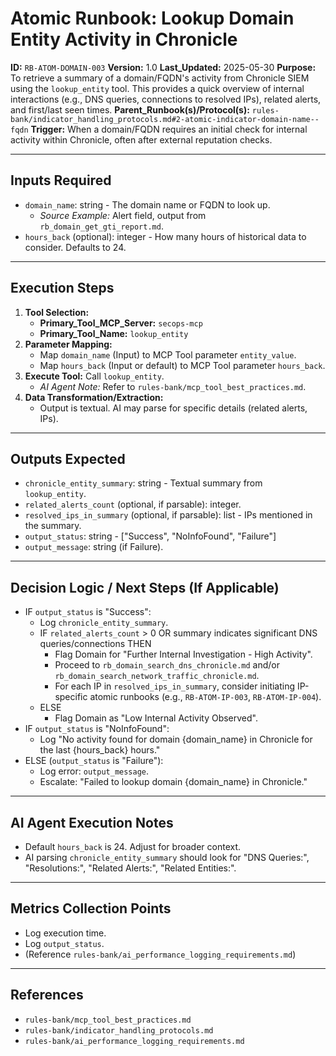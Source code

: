 # Atomic Runbook: Lookup Domain Entity Activity in Chronicle

**ID:** `RB-ATOM-DOMAIN-003`
**Version:** 1.0
**Last_Updated:** 2025-05-30
**Purpose:** To retrieve a summary of a domain/FQDN's activity from Chronicle SIEM using the `lookup_entity` tool. This provides a quick overview of internal interactions (e.g., DNS queries, connections to resolved IPs), related alerts, and first/last seen times.
**Parent_Runbook(s)/Protocol(s):** `rules-bank/indicator_handling_protocols.md#2-atomic-indicator-domain-name--fqdn`
**Trigger:** When a domain/FQDN requires an initial check for internal activity within Chronicle, often after external reputation checks.

---

## Inputs Required

-   `domain_name`: string - The domain name or FQDN to look up.
    -   *Source Example:* Alert field, output from `rb_domain_get_gti_report.md`.
-   `hours_back` (optional): integer - How many hours of historical data to consider. Defaults to 24.

---

## Execution Steps

1.  **Tool Selection:**
    -   **Primary_Tool_MCP_Server:** `secops-mcp`
    -   **Primary_Tool_Name:** `lookup_entity`
2.  **Parameter Mapping:**
    -   Map `domain_name` (Input) to MCP Tool parameter `entity_value`.
    -   Map `hours_back` (Input or default) to MCP Tool parameter `hours_back`.
3.  **Execute Tool:** Call `lookup_entity`.
    -   *AI Agent Note:* Refer to `rules-bank/mcp_tool_best_practices.md`.
4.  **Data Transformation/Extraction:**
    -   Output is textual. AI may parse for specific details (related alerts, IPs).

---

## Outputs Expected

-   `chronicle_entity_summary`: string - Textual summary from `lookup_entity`.
-   `related_alerts_count` (optional, if parsable): integer.
-   `resolved_ips_in_summary` (optional, if parsable): list - IPs mentioned in the summary.
-   `output_status`: string - ["Success", "NoInfoFound", "Failure"]
-   `output_message`: string (if Failure).

---

## Decision Logic / Next Steps (If Applicable)

-   IF `output_status` is "Success":
    -   Log `chronicle_entity_summary`.
    -   IF `related_alerts_count` > 0 OR summary indicates significant DNS queries/connections THEN
        -   Flag Domain for "Further Internal Investigation - High Activity".
        -   Proceed to `rb_domain_search_dns_chronicle.md` and/or `rb_domain_search_network_traffic_chronicle.md`.
        -   For each IP in `resolved_ips_in_summary`, consider initiating IP-specific atomic runbooks (e.g., `RB-ATOM-IP-003`, `RB-ATOM-IP-004`).
    -   ELSE
        -   Flag Domain as "Low Internal Activity Observed".
-   IF `output_status` is "NoInfoFound":
    -   Log "No activity found for domain {domain_name} in Chronicle for the last {hours_back} hours."
-   ELSE (`output_status` is "Failure"):
    -   Log error: `output_message`.
    -   Escalate: "Failed to lookup domain {domain_name} in Chronicle."

---

## AI Agent Execution Notes

-   Default `hours_back` is 24. Adjust for broader context.
-   AI parsing `chronicle_entity_summary` should look for "DNS Queries:", "Resolutions:", "Related Alerts:", "Related Entities:".

---

## Metrics Collection Points

-   Log execution time.
-   Log `output_status`.
-   (Reference `rules-bank/ai_performance_logging_requirements.md`)

---

## References

-   `rules-bank/mcp_tool_best_practices.md`
-   `rules-bank/indicator_handling_protocols.md`
-   `rules-bank/ai_performance_logging_requirements.md`
